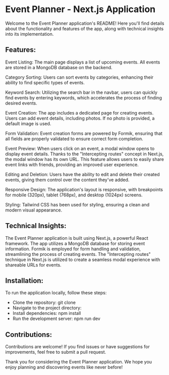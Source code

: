 # Event Planner - Next.js Application

Welcome to the Event Planner application's README! Here you'll find details about the functionality and features of the app, along with technical insights into its implementation.

## Features:

Event Listing: The main page displays a list of upcoming events. All events are stored in a MongoDB database on the backend.

Category Sorting: Users can sort events by categories, enhancing their ability to find specific types of events.

Keyword Search: Utilizing the search bar in the navbar, users can quickly find events by entering keywords, which accelerates the process of finding desired events.

Event Creation: The app includes a dedicated page for creating events. Users can add event details, including photos. If no photo is provided, a default image is used.

Form Validation: Event creation forms are powered by Formik, ensuring that all fields are properly validated to ensure correct form completion.

Event Preview: When users click on an event, a modal window opens to display event details. Thanks to the "Intercepting routes" concept in Next.js, the modal window has its own URL. This feature allows users to easily share event links with friends, providing an improved user experience.

Editing and Deletion: Users have the ability to edit and delete their created events, giving them control over the content they've added.

Responsive Design: The application's layout is responsive, with breakpoints for mobile (320px), tablet (768px), and desktop (1024px) screens.

Styling: Tailwind CSS has been used for styling, ensuring a clean and modern visual appearance.

## Technical Insights:

The Event Planner application is built using Next.js, a powerful React framework. The app utilizes a MongoDB database for storing event information. Formik is employed for form handling and validation, streamlining the process of creating events. The "Intercepting routes" technique in Next.js is utilized to create a seamless modal experience with shareable URLs for events.

## Installation:

To run the application locally, follow these steps:

- Clone the repository: git clone
- Navigate to the project directory:
- Install dependencies: npm install
- Run the development server: npm run dev

## Contributions:

Contributions are welcome! If you find issues or have suggestions for improvements, feel free to submit a pull request.

Thank you for considering the Event Planner application. We hope you enjoy planning and discovering events like never before!

